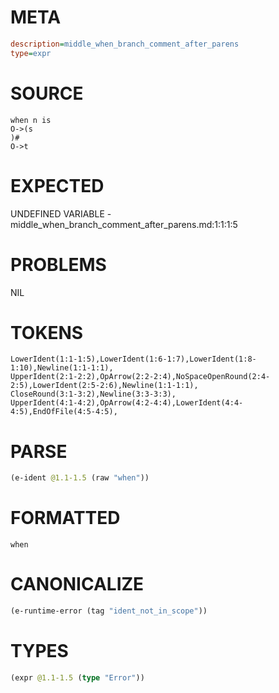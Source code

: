 # META
~~~ini
description=middle_when_branch_comment_after_parens
type=expr
~~~
# SOURCE
~~~roc
when n is
O->(s
)#
O->t
~~~
# EXPECTED
UNDEFINED VARIABLE - middle_when_branch_comment_after_parens.md:1:1:1:5
# PROBLEMS
NIL
# TOKENS
~~~zig
LowerIdent(1:1-1:5),LowerIdent(1:6-1:7),LowerIdent(1:8-1:10),Newline(1:1-1:1),
UpperIdent(2:1-2:2),OpArrow(2:2-2:4),NoSpaceOpenRound(2:4-2:5),LowerIdent(2:5-2:6),Newline(1:1-1:1),
CloseRound(3:1-3:2),Newline(3:3-3:3),
UpperIdent(4:1-4:2),OpArrow(4:2-4:4),LowerIdent(4:4-4:5),EndOfFile(4:5-4:5),
~~~
# PARSE
~~~clojure
(e-ident @1.1-1.5 (raw "when"))
~~~
# FORMATTED
~~~roc
when
~~~
# CANONICALIZE
~~~clojure
(e-runtime-error (tag "ident_not_in_scope"))
~~~
# TYPES
~~~clojure
(expr @1.1-1.5 (type "Error"))
~~~
